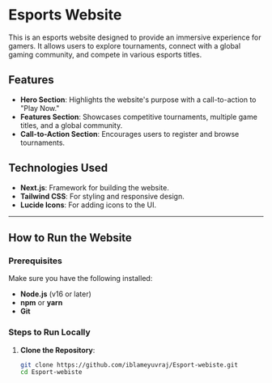 # Esports Website

This is an esports website designed to provide an immersive experience for gamers. It allows users to explore tournaments, connect with a global gaming community, and compete in various esports titles.

## Features

- **Hero Section**: Highlights the website's purpose with a call-to-action to "Play Now."
- **Features Section**: Showcases competitive tournaments, multiple game titles, and a global community.
- **Call-to-Action Section**: Encourages users to register and browse tournaments.

## Technologies Used

- **Next.js**: Framework for building the website.
- **Tailwind CSS**: For styling and responsive design.
- **Lucide Icons**: For adding icons to the UI.

---

## How to Run the Website

### Prerequisites

Make sure you have the following installed:

- **Node.js** (v16 or later)
- **npm** or **yarn**
- **Git**

### Steps to Run Locally

1. **Clone the Repository**:
   ```bash
   git clone https://github.com/iblameyuvraj/Esport-webiste.git
   cd Esport-webiste